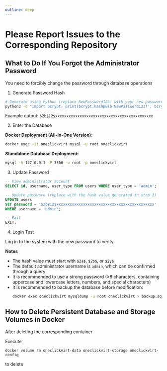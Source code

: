 ```yaml
---
outline: deep
---
```


# Please Report Issues to the Corresponding Repository

## What to Do If You Forgot the Administrator Password

You need to forcibly change the password through database operations

1. Generate Password Hash

```bash
# Generate using Python (replace NewPassword123! with your new password)
python3 -c "import bcrypt; print(bcrypt.hashpw(b'NewPassword123!', bcrypt.gensalt()).decode('utf-8'))"
```

Example output: `$2b$12$xxxxxxxxxxxxxxxxxxxxxxxxxxxxxxxxxxxxxxxxxxxx`

2. Enter the Database

**Docker Deployment (All-in-One Version):**
```bash
docker exec -it oneclickvirt mysql -u root oneclickvirt
```

**Standalone Database Deployment:**
```bash
mysql -h 127.0.0.1 -P 3306 -u root -p oneclickvirt
```

3. Update Password

```sql
-- View administrator account
SELECT id, username, user_type FROM users WHERE user_type = 'admin';

-- Update password (replace with the hash value generated in step 1)
UPDATE users 
SET password = '$2b$12$xxxxxxxxxxxxxxxxxxxxxxxxxxxxxxxxxxxxxxxxxxxx' 
WHERE username = 'admin';

-- Exit
EXIT;
```

4. Login Test

Log in to the system with the new password to verify.

**Notes**

- The hash value must start with `$2a$`, `$2b$`, or `$2y$`
- The default administrator username is `admin`, which can be confirmed through a query
- It is recommended to use a strong password (≥8 characters, containing uppercase and lowercase letters, numbers, and special characters)
- It is recommended to backup the database before modification:
  ```bash
  docker exec oneclickvirt mysqldump -u root oneclickvirt > backup.sql
  ```

## How to Delete Persistent Database and Storage Volumes in Docker

After deleting the corresponding container

Execute

```shell
docker volume rm oneclickvirt-data oneclickvirt-storage oneclickvirt-config
```

to delete